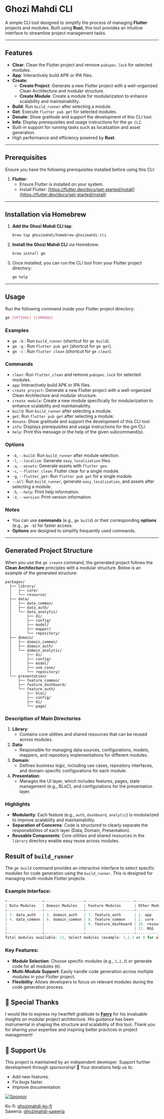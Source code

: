 
# **Ghozi Mahdi CLI**

A simple CLI tool designed to simplify the process of managing **Flutter** projects and modules. Built using **Rust**, this tool provides an intuitive interface to streamline project management tasks.

---

## **Features**
- **Clear**: Clean the Flutter project and remove `pubspec.lock` for selected modules.
- **App**: Interactively build APK or IPA files.
- **Create**: 
  - **Create Project**: Generate a new Flutter project with a well-organized Clean Architecture and modular structure.  
  - **Create Module**: Create a module for modularization to enhance scalability and maintainability.
- **Build**: Run `build_runner` after selecting a module.
- **Get**: Execute `flutter pub get` for selected modules.
- **Donate**: Show gratitude and support the development of this CLI tool.
- **Info**: Display prerequisites and usage instructions for the `gm CLI`.
- Built-in support for running tasks such as localization and asset generation.
- High performance and efficiency powered by **Rust**.

---

## **Prerequisites**
Ensure you have the following prerequisites installed before using this CLI:

1. **Flutter**:
   - Ensure Flutter is installed on your system.
   - Install Flutter: [https://flutter.dev/docs/get-started/install](https://flutter.dev/docs/get-started/install)

---

## **Installation via Homebrew**
1. **Add the Ghozi Mahdi CLI tap**:
   ```bash
   brew tap ghozimahdi/homebrew-ghozimahdi-cli
   ```

2. **Install the Ghozi Mahdi CLI** via Homebrew:
   ```bash
   brew install gm
   ```

3. Once installed, you can run the CLI tool from your Flutter project directory:
   ```bash
   gm help
   ```

---

## **Usage**
Run the following command inside your Flutter project directory:
```bash
gm [OPTIONS] [COMMAND]
```

### Examples
- `gm -b` : Run `build_runner` (shortcut for `gm build`).
- `gm -g` : Run `flutter pub get` (shortcut for `gm get`).
- `gm -c` : Run `flutter clean` (shortcut for `gm clear`).

### **Commands**
- `clear`: Run `flutter_clean` and remove `pubspec.lock` for selected modules.
- `app`: Interactively build APK or IPA files.
- `create project`: Generate a new Flutter project with a well-organized Clean Architecture and modular structure.
- `create module`: Create a new module specifically for modularization to enhance scalability and maintainability.
- `build`: Run `build_runner` after selecting a module.
- `get`: Run `flutter pub get` after selecting a module.
- `donate`: Show gratitude and support the development of this CLI tool.
- `info`: Displays prerequisites and usage instructions for the gm CLI.
- `help`: Print this message or the help of the given subcommand(s).

### **Options**
- `-b`, `--build`: Run `build_runner` after module selection.
- `-l`, `--localize`: Generate `easy_localization` files.
- `-a`, `--assets`: Generate assets with `flutter gen`.
- `-c`, `--flutter_clean`: Flutter clear for a single module.
- `-g`, `--flutter_get`: Run `flutter pub get` for a single module.
- `--all`: Run `build_runner`, generate `easy_localization`, and assets after selecting a module.
- `-h`, `--help`: Print help information.
- `-V`, `--version`: Print version information.

### Notes

- You can use **commands** (e.g., `gm build`) or their corresponding **options** (e.g., `gm -b`) for faster access.
- **Options** are designed to simplify frequently used commands.

---

## **Generated Project Structure**

When you use the `gm create` command, the generated project follows the **Clean Architecture** principles with a modular structure. Below is an example of the generated structure:

```
packages/
  ├── library/
  │   ├── core/
  │   └── resource/
  ├── data/
  │   ├── data_common/
  │   ├── data_auth/
  │   └── data_analytic/
  │       ├── di/
  │       ├── config/
  │       ├── model/
  │       ├── mapper/
  │       └── repository/
  ├── domain/
  │   ├── domain_common/
  │   ├── domain_auth/
  │   └── domain_analytic/
  │       ├── di/
  │       ├── config/
  │       ├── model/
  │       ├── use_case/
  │       └── repository/
  └── presentation/
      ├── feature_common/
      ├── feature_dashboard/
      └── feature_auth/
          ├── bloc/
          ├── config/
          ├── di/
          └── page/
```

### **Description of Main Directories**
1. **Library**:
   - Contains core utilities and shared resources that can be reused across modules.
2. **Data**:
   - Responsible for managing data sources, configurations, models, mappers, and repository implementations for different modules.
3. **Domain**:
   - Defines business logic, including use cases, repository interfaces, and domain-specific configurations for each module.
4. **Presentation**:
   - Manages the UI layer, which includes features, pages, state management (e.g., BLoC), and configurations for the presentation layer.

### **Highlights**
- **Modularity**: Each feature (e.g., `auth`, `dashboard`, `analytic`) is modularized to improve scalability and maintainability.
- **Separation of Concerns**: Code is structured to clearly separate the responsibilities of each layer (Data, Domain, Presentation).
- **Reusable Components**: Core utilities and shared resources in the `library` directory enable easy reuse across modules.

## **Result of `build_runner`**

The `gm build` command provides an interactive interface to select specific modules for code generation using the `build_runner`. This is designed for managing multi-module Flutter projects.

### **Example Interface**:
```dart
+----------------+------------------+----------------------+---------------+
| Data Modules   | Domain Modules   | Feature Modules      | Other Modules |
+----------------+------------------+----------------------+---------------+
| 3. data_auth   | 5. domain_auth   | 7. feature_auth      | 1. app        |
| 4. data_common | 6. domain_common | 8. feature_common    | 2. core       |
|                |                  | 9. feature_dashboard | 10. resource  |
|                |                  |                      | 11. MSG       |
+----------------+------------------+----------------------+---------------+
Total modules available: 11, Select modules (example: 1,2,3 or 0 for all): 
```

### **Key Features**:
- **Module Selection**: Choose specific modules (e.g., `1,2,3`) or generate code for all modules (`0`).
- **Multi-Module Support**: Easily handle code generation across multiple modules in your Flutter project.
- **Flexibility**: Allows developers to focus on relevant modules during the code generation process.

## **🎯 Special Thanks**

I would like to express my heartfelt gratitude to **[Ferry](https://github.com/ferryyuwono)** for his invaluable insights on modular project architecture. His guidance has been instrumental in shaping the structure and scalability of this tool. Thank you for sharing your expertise and inspiring better practices in project management!

## **🎯 Support Us**
This project is maintained by an independent developer. Support further development through sponsorship!
💖 Your donations help us to:
- Add new features.
- Fix bugs faster.
- Improve documentation.

[![Sponsor](https://img.shields.io/badge/Sponsor-GitHub%20Sponsors-blue)](https://github.com/sponsors/mbahgojol)

Ko-fi: [ghozimahdi-ko-fi](https://ko-fi.com/ghozimahdi)  
Saweria: [ghozimahdi-saweria](https://saweria.co/ghozimahdi)
